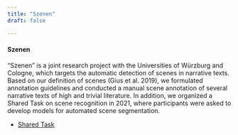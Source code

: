 ```yaml
---
title: "Szenen"
draft: false

---
```


#### Szenen
“Szenen” is a joint research project with the Universities of Würzburg and Cologne, which targets the automatic detection of scenes in narrative texts. Based on our definition of scenes (Gius et al. 2019), we formulated annotation guidelines and conducted a manual scene annotation of several narrative texts of high and trivial literature. In addition, we organized a Shared Task on scene recognition in 2021, where participants were asked to develop models for automated scene segmentation.

* [Shared Task](https://sharedtasksinthedh.github.io/overview/)